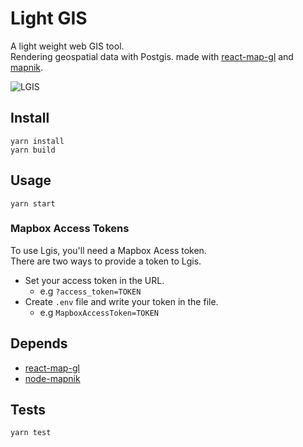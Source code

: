 # Light GIS

A light weight web GIS tool.  
Rendering geospatial data with Postgis. made with [react-map-gl](https://github.com/uber/react-map-gl) and [mapnik](https://github.com/mapnik/node-mapnik).

![LGIS](media/header.gif)

## Install

```
yarn install
yarn build
```

## Usage

```
yarn start
```

### Mapbox Access Tokens

To use Lgis, you'll need a Mapbox Acess token.  
There are two ways to provide a token to Lgis.

- Set your access token in the URL.
  - e.g `?access_token=TOKEN`
- Create `.env` file and write your token in the file.
  - e.g `MapboxAccessToken=TOKEN`

## Depends

- [react-map-gl](https://github.com/uber/react-map-gl)
- [node-mapnik](https://github.com/mapnik/node-mapnik)

## Tests

```
yarn test
```

